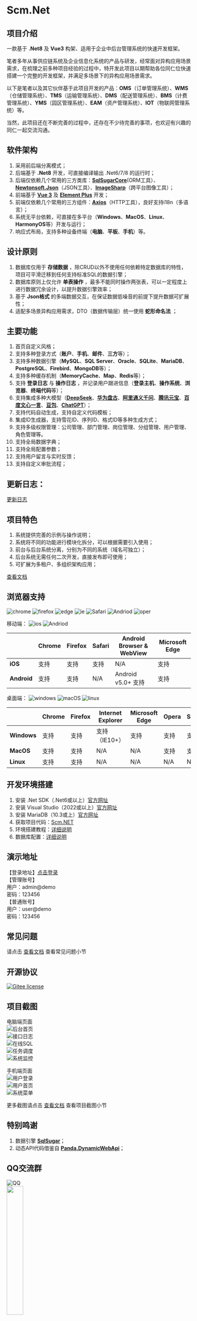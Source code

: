 ﻿

# Scm.Net

## 项目介绍
一款基于 **.Net8** 及 **Vue3** 构架、适用于企业中后台管理系统的快速开发框架。   

笔者多年从事供应链系统及企业信息化系统的产品与研发，经常面对异构应用场景需求，在梳理之前多种项目经验的过程中，特开发此项目以期帮助各位同仁位快速搭建一个完整的开发框架，并满足多场景下的异构应用场景需求。  

以下是笔者以及其它伙伴基于此项目开发的产品：**OMS**（订单管理系统）、**WMS**（仓储管理系统）、**TMS**（运输管理系统）、**DMS**（配送管理系统）、**BMS**（计费管理系统）、**YMS**（园区管理系统）、**EAM**（资产管理系统）、**IOT**（物联网管理系统）等。  

当然，此项目还在不断完善的过程中，还存在不少待完善的事项，也欢迎有兴趣的同仁一起交流沟通。  

## 软件架构
1. 采用前后端分离模式；  
2. 后端基于 **.Net8** 开发，可直接编译输出 .Net6/7/8 的运行时；  
3. 后端仅依赖几个常用的三方类库：**[SqlSugarCore](https://www.donet5.com/Home/Doc)**(ORM工具）、**[Newtonsoft.Json](https://www.newtonsoft.com/json)**（JSON工具）、**[ImageSharp](https://github.com/SixLabors/ImageSharp)**（跨平台图像工具）；  
4. 前端基于 **[Vue 3](https://vuejs.org)** 及 **[Element Plus](https://element-plus.gitee.io)** 开发；  
5. 前端仅依赖几个常用的三方组件：**[Axios](https://axios-http.com/)**（HTTP工具），良好支持i18n（多语言）；  
6. 系统无平台依赖，可直接在多平台（**Windows**、**MacOS**、**Linux**、**HarmonyOS**等）开发与运行；  
7. 响应式布局，支持多种设备终端（**电脑**、**平板**、**手机**）等。  

## 设计原则
1. 数据库仅用于 **存储数据** ，除CRUD以外不使用任何依赖特定数据库的特性，项目可平滑迁移到任何支持标准SQL的数据引擎；  
2. 数据库原则上仅允许 **单表操作** ，最多不能同时操作两张表，可以一定程度上进行数据冗余设计，以提升数据引擎效率；  
3. 基于 **Json格式** 的多端数据交互，在保证数据低噪音的前提下提升数据可扩展性；  
4. 适配多场景异构应用需求，DTO（数据传输层）统一使用 **蛇形命名法** ；  

## 主要功能  
1. 首页自定义风格；  
2. 支持多种登录方式（**账户**、**手机**、**邮件**、**三方**等）；  
3. 支持多种数据引擎（**MySQL**、**SQL Server**、**Oracle**、**SQLite**、**MariaDB**、**PostgreSQL**、**Firebird**、**MongoDB**等）；  
4. 支持多种缓存机制（**MemoryCache**、**Map**、**Redis**等）；  
5. 支持 **登录日志** 与 **操作日志** ，并记录用户跟进信息（**登录主机**、**操作系统**、**浏览器**、**终端代码**等）；  
6. 支持集成多种大模型（**[DeepSeek](https://www.deepseek.com/)**、**[华为盘古](https://pangu.huaweicloud.com/)**、**[阿里通义千问](https://www.tongyi.com/)**、**[腾讯元宝](https://yuanbao.tencent.com/)**、**[百度文心一言](https://yiyan.baidu.com/)**、**[豆包](https://www.doubao.com/)**、**[ChatGPT](https://chatgpt.com/)**）；  
7. 支持代码自动生成，支持自定义代码模板；  
8. 集成ID生成器，支持雪花ID、序列ID、格式ID等多种生成方式；  
9. 支持多级权限管理：公司管理、部门管理、岗位管理、分组管理、用户管理、角色管理等。  
10. 支持全局数据字典；  
11. 支持全局配置参数；  
12. 支持用户留言与实时反馈；  
13. 支持自定义审批流程；  

## 更新日志：
[更新日志](https://gitee.com/openscm/scm.net/wikis/更新日志)  

## 项目特色
1. 系统提供完善的示例与操作说明；  
2. 系统将不同的功能进行模块化拆分，可以根据需要引入使用；  
3. 前台与后台系统分离，分别为不同的系统（域名可独立）；  
4. 后台系统无需任何二次开发，直接发布即可使用；  
5. 可扩展为多租户、多组织架构应用；  

[查看文档](https://gitee.com/openscm/scm.net/wikis/%E9%A1%B9%E7%9B%AE%E4%BB%8B%E7%BB%8D)

## 浏览器支持

![chrome](https://img.shields.io/badge/chrome->%3D4.5-success.svg?logo=google%20chrome&logoColor=red)
![firefox](https://img.shields.io/badge/firefox->38-success.svg?logo=mozilla%20firefox&logoColor=red)
![edge](https://img.shields.io/badge/edge->%3D12-success.svg?logo=microsoft%20edge&logoColor=blue)
![ie](https://img.shields.io/badge/ie->%3D11-success.svg?logo=internet%20explorer&logoColor=blue)
![Safari](https://img.shields.io/badge/safari->%3D9-success.svg?logo=safari&logoColor=blue)
![Andriod](https://img.shields.io/badge/andriod->%3D4.4-success.svg?logo=android)
![oper](https://img.shields.io/badge/opera->%3D3.0-success.svg?logo=opera&logoColor=red)  

移动端：
![ios](https://img.shields.io/badge/ios-supported-success.svg?logo=apple&logoColor=white)
![Andriod](https://img.shields.io/badge/andriod-suported-success.svg?logo=android)

|                        |  **Chrome**  |  **Firefox**  |  **Safari**  |  **Android Browser & WebView**  |  **Microsoft Edge**  |
| -------                | ---------    | ---------     | ------       | -------------------------       | --------------       |
|  **iOS**               | 支持         | 支持           | 支持         | N/A                             | 支持                 |
|  **Android**           | 支持         | 支持           | N/A          | Android v5.0+ 支持              | 支持                 |

桌面端：
![windows](https://img.shields.io/badge/windows-suported-success.svg?logo=windows)
![macOS](https://img.shields.io/badge/macOS-supported-success.svg?logo=apple&logoColor=white)
![linux](https://img.shields.io/badge/linux-suported-success.svg?logo=linux&logoColor=white)

|             | **Chrome**    | **Firefox**   | **Internet Explorer** | **Microsoft Edge** | **Opera**     | **Safari**    |
| -------     | ---------     | ---------     | -----------------     | --------------     | ---------     | ------------- |
| **Windows** | 支持          | 支持          | 支持（IE10+）          | 支持                | 支持           | 支持          |
| **MacOS**   | 支持          | 支持          | N/A                   | N/A                | 支持           | 支持          |
| **Linux**   | 支持          | 支持          | N/A                   | N/A                | N/A            | N/A           |

## 开发环境搭建
1. 安装 .Net SDK（.Net6或以上）[官方网址](https://dotnet.microsoft.com)
2. 安装 Visual Studio（2022或以上）[官方网址](https://visualstudio.microsoft.com)
3. 安装 MariaDB（10.3或上）[官方网址](https://mariadb.org)
4. 获取项目代码：[Scm.NET](https://gitee.com/openscm/scm.net)
5. 环境搭建教程：[详细说明](https://gitee.com/openscm/scm.net/wikis/%E7%8E%AF%E5%A2%83%E6%90%AD%E5%BB%BA%E6%95%99%E7%A8%8B)
6. 数据库配置：[详细说明](https://gitee.com/openscm/scm.net/wikis/%E6%95%B0%E6%8D%AE%E5%BA%93%E9%85%8D%E7%BD%AE)

## 演示地址  
【登录地址】[点击登录](http://www.c-scm.net)  
【管理账号】  
用户：admin@demo  
密码：123456  
【普通账号】  
用户：user@demo  
密码：123456  

## 常见问题
请点击 [查看文档](https://gitee.com/openscm/scm.net/wikis/%E5%B8%B8%E8%A7%81%E9%97%AE%E9%A2%98) 查看常见问题小节  

## 开源协议
[![Gitee license](https://img.shields.io/github/license/argozhang/bootstrapadmin.svg?logo=git&logoColor=red)](https://gitee.com/openscm/scm.net/blob/master/LICENSE)

## 项目截图
电脑端页面   
![后台首页](https://gitee.com/openscm/scm.net/raw/master/pc-home.png)  
![接口日志](https://gitee.com/openscm/scm.net/raw/master/pc-logapi.png)  
![在线SQL](https://gitee.com/openscm/scm.net/raw/master/pc-sql.png)  
![任务调度](https://gitee.com/openscm/scm.net/raw/master/pc-task.png)  
![系统监控](https://gitee.com/openscm/scm.net/raw/master/pc-monitor.png)  

手机端页面   
![用户登录](https://gitee.com/openscm/scm.net/raw/master/mp-login.jpg)  
![用户首页](https://gitee.com/openscm/scm.net/raw/master/mp-home.jpg)  
![系统菜单](https://gitee.com/openscm/scm.net/raw/master/mp-menu.jpg)  

更多截图请点击 [查看文档](https://gitee.com/openscm/scm.net/wikis) 查看项目截图小节  

## 特别鸣谢
1. 数据引擎 **[SqlSugar](https://gitee.com/dotnetchina/SqlSugar)**；  
2. 动态API代码借鉴自 **[Panda.DynamicWebApi](https://gitee.com/mirrors/Panda.DynamicWebApi)**；  

## QQ交流群

![QQ](https://img.shields.io/badge/QQ-415872667-green.svg?logo=tencent%20qq&logoColor=red)  
<img src="https://gitee.com/openscm/scm.net/raw/master/qq.jpg" width="30%"/>

## 支持作者

如果这个项目对您有所帮助，并希望能够给更多的提供方便，请给予笔者支持，深表感谢。

<img src="https://gitee.com/openscm/scm.net/raw/master/wepay.jpg" width="30%"/>

